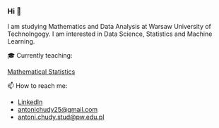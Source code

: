 ### Hi 👋

I am studying Mathematics and Data Analysis at Warsaw University of Technolngogy. I am interested in Data Science, Statistics and Machine Learning.

🎓 Currently teaching:

[Mathematical Statistics](https://github.com/antonichudy/MathematicalStatistics_2024L)

📫 How to reach me:
* [LinkedIn](www.linkedin.com/in/antoni-chudy)
* antonichudy25@gmail.com
* antoni.chudy.stud@pw.edu.pl
  
<!--
**antonichudy/antonichudy** is a ✨ _special_ ✨ repository because its `README.md` (this file) appears on your GitHub profile.

Here are some ideas to get you started:

- 🔭 I’m currently working on ...
- 🌱 I’m currently learning ...
- 👯 I’m looking to collaborate on ...
- 🤔 I’m looking for help with ...
- 💬 Ask me about ...
- 📫 How to reach me: ...
- 😄 Pronouns: ...
- ⚡ Fun fact: ...
-->
